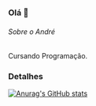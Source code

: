 ### Olá 👋

###### Sobre o André
Cursando Programação.

### Detalhes

[![Anurag's GitHub stats](httpsgithub-readme-stats.vercel.appapiusername=DefiPenguin&show_icons=true&theme=dark)](httpsgithub.comanuraghazragithub-readme-stats)
